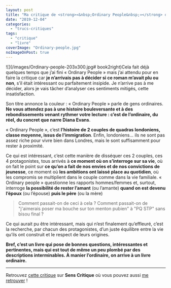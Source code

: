 ```yaml
---
layout: post
title: "Ma critique de <strong>«&nbsp;Ordinary People&nbsp;»</strong> de <em>Diana Evans</em>"
date: "2019-12-04"
categories: 
  - "trucs-critiques"
tags: 
  - "critique"
  - "livre"
coverImage: "Ordinary-people.jpg"
noImageOnPost: true
---
```


![](/images/Ordinary-people-203x300.jpg# book2right)Cela fait déjà quelques temps que j’ai fini « Ordinary People » mais j’ai attendu pour en faire la critique car **je n’arrivais pas à décider si ce roman m’avait plu ou non**, s’il était intéressant ou parfaitement insipide. Je n’arrive pas à me décider, alors je vais tâcher d’analyser ces sentiments mitigés, cette insatisfaction.

Son titre annonce la couleur : « Ordinary People » parle de gens ordinaires. **Ne vous attendez pas à une histoire bouleversante et à des rebondissements venant rythmer votre lecture : c’est de l’ordinaire, du réel, du concret que narre Diana Evans**.

« Ordinary People », c’est **l’histoire de 2 couples de quadras londoniens, classe moyenne, issus de l’immigration**. Enfin, londoniens… ils ne sont pas assez riche pour vivre bien dans Londres, mais le sont suffisamment pour rester à proximité.

Ce qui est intéressant, c’est cette manière de disséquer ces 2 couples, ces 4 protagonistes, tous arrivés à **ce moment où on s’interroge sur sa vie**, où on fait le point sur **ce qu’on a fait de nos envies et de nos convictions de jeunesse**, ce moment où **les ambitions ont laissé place au quotidien**, où les compromis se multiplient dans le couple comme dans la vie familiale. « Ordinary people » questionne les rapports hommes/femmes et, surtout, interroge **la possibilité de rester l’amant** (ou l’amante) **quand on est devenu l’époux** (ou l’épouse) **puis le père** (ou la mère)

<blockquote class="citation">Comment passait-on de ceci à cela&nbsp;? Comment passait-on de "j'aimerais poser ma bouche sur ton menton pubien" à "<abbr>PQ</abbr> <abbr>STP</abbr>" sans bisou final&nbsp;?</blockquote>

Ce qui aurait pu être intéressant, mais qui n’est finalement qu’effleuré, c’est la recherche, par chacun des protagonistes, d’un juste équilibre entre la vie qu’ils ont construit et le respect de leurs origines.

**Bref, c’est un livre qui pose de bonnes questions, intéressantes et pertinentes, mais qui est tout de même un peu plombé par des descriptions interminables. À manier l’ordinaire, on arrive à un livre ordinaire.**

* * *

Retrouvez [cette critique]( https://www.senscritique.com/livre/Ordinary_people/critique/207585303) sur **Sens Critique** où vous pouvez aussi [me retrouver](http://www.senscritique.com/Arnaud_Malon) !
